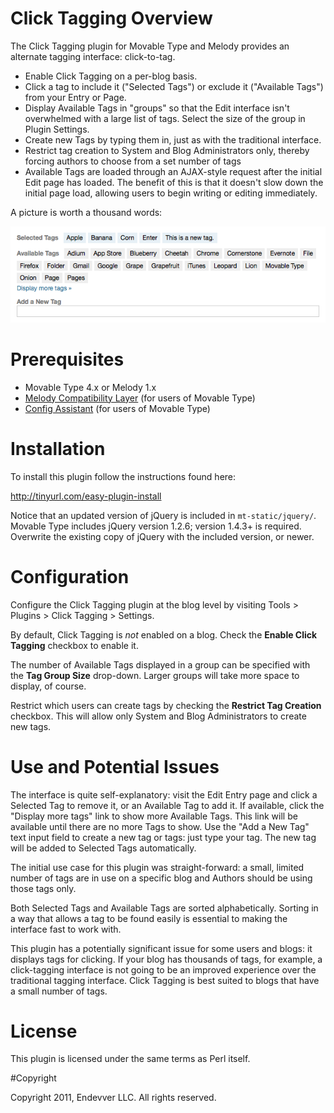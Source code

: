 # Click Tagging Overview

The Click Tagging plugin for Movable Type and Melody provides an alternate
tagging interface: click-to-tag.

* Enable Click Tagging on a per-blog basis.
* Click a tag to include it ("Selected Tags") or exclude it ("Available Tags") 
  from your Entry or Page.
* Display Available Tags in "groups" so that the Edit interface isn't 
  overwhelmed with a large list of tags. Select the size of the group in 
  Plugin Settings.
* Create new Tags by typing them in, just as with the traditional interface.
* Restrict tag creation to System and Blog Administrators only, thereby 
  forcing authors to choose from a set number of tags
* Available Tags are loaded through an AJAX-style request after the initial 
  Edit page has loaded. The benefit of this is that it doesn't slow down the 
  initial page load, allowing users to begin writing or editing immediately.

A picture is worth a thousand words:

![Click Tagging Screenshot](https://github.com/endevver/mt-plugin-click-tagging/blob/master/click-tagging.png?raw=true)

# Prerequisites

* Movable Type 4.x or Melody 1.x
* [Melody Compatibility
  Layer](https://github.com/endevver/mt-plugin-melody-compat/downloads) (for
  users of Movable Type)
* [Config Assistant](
  https://github.com/openmelody/mt-plugin-configassistant/downloads)
  (for users of Movable Type)

# Installation

To install this plugin follow the instructions found here:

http://tinyurl.com/easy-plugin-install

Notice that an updated version of jQuery is included in `mt-static/jquery/`.
Movable Type includes jQuery version 1.2.6; version 1.4.3+ is required.
Overwrite the existing copy of jQuery with the included version, or newer.

# Configuration

Configure the Click Tagging plugin at the blog level by visiting Tools >
Plugins > Click Tagging > Settings.

By default, Click Tagging is *not* enabled on a blog. Check the **Enable Click
Tagging** checkbox to enable it.

The number of Available Tags displayed in a group can be specified with the
**Tag Group Size** drop-down. Larger groups will take more space to display,
of course.

Restrict which users can create tags by checking the **Restrict Tag Creation**
checkbox. This will allow only System and Blog Administrators to create new
tags.

# Use and Potential Issues

The interface is quite self-explanatory: visit the Edit Entry page and click a
Selected Tag to remove it, or an Available Tag to add it. If available, click
the "Display more tags" link to show more Available Tags. This link will be
available until there are no more Tags to show. Use the "Add a New Tag" text
input field to create a new tag or tags: just type your tag. The new tag will
be added to Selected Tags automatically.

The initial use case for this plugin was straight-forward: a small, limited
number of tags are in use on a specific blog and Authors should be using those
tags only.

Both Selected Tags and Available Tags are sorted alphabetically. Sorting in a
way that allows a tag to be found easily is essential to making the interface
fast to work with.

This plugin has a potentially significant issue for some users and blogs: it
displays tags for clicking. If your blog has thousands of tags, for example, a
click-tagging interface is not going to be an improved experience over the
traditional tagging interface. Click Tagging is best suited to blogs that have
a small number of tags.

# License

This plugin is licensed under the same terms as Perl itself.

#Copyright

Copyright 2011, Endevver LLC. All rights reserved.
